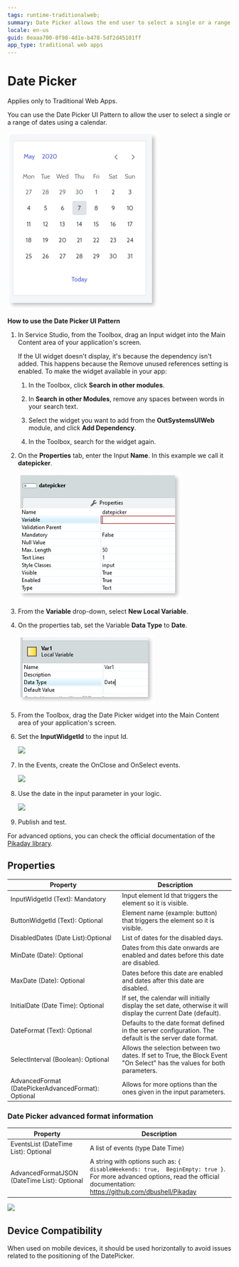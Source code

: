 ```yaml
---
tags: runtime-traditionalweb; 
summary: Date Picker allows the end user to select a single or a range of dates using a calendar.
locale: en-us
guid: 0eaaa700-8f98-4d1e-b478-5df2d45101ff
app_type: traditional web apps
---
```


# Date Picker 

<div class="info" markdown="1">

Applies only to Traditional Web Apps.

</div>

You can use the Date Picker UI Pattern to allow the user to select a single or a range of dates using a calendar.

![](<images/datepicker-image-13.png>)

**How to use the Date Picker UI Pattern**

<!-- Drag an input and the DatePicker to the screen and set up the parameters. Only the InputWidgetId parameter is mandatory and must reference an input widget that will show the date picked on the page. -->

1. In Service Studio, from the Toolbox, drag an Input widget into the Main Content area of your application's screen.

    If the UI widget doesn't display, it's because the dependency isn't added. This happens because the Remove unused references setting is enabled. To make the widget available in your app:

    1. In the Toolbox, click **Search in other modules**.

    1. In **Search in other Modules**, remove any spaces between words in your search text.
    
    1. Select the widget you want to add from the **OutSystemsUIWeb** module, and click **Add Dependency**. 
    
    1. In the Toolbox, search for the widget again.

1. On the **Properties** tab, enter the Input **Name**. In this example we call it **datepicker**. 

    ![](<images/datepicker-image-14.png>)

1. From the **Variable** drop-down, select **New Local Variable**.

1. On the properties tab, set the Variable **Data Type** to **Date**.

    ![](<images/datepicker-image-16.png>)
 
1. From the Toolbox, drag the Date Picker widget into the Main Content area of your application's screen.

1. Set the **InputWidgetId** to the input Id. 

    ![](<images/datepicker-image-2.png>)

1. In the Events, create the OnClose and OnSelect events.

    ![](<images/datepicker-image-7.png>)

1. Use the date in the input parameter in your logic.

    ![](<images/datepicker-image-8.png>)

1. Publish and test.


For advanced options, you can check the official documentation of the [Pikaday library](https://github.com/dbushell/Pikaday).

## Properties

| **Property**                                        | **Description**                                                                                                         |
|-----------------------------------------------------|-------------------------------------------------------------------------------------------------------------------------|
| InputWidgetId (Text): Mandatory                     | Input element Id that triggers the element so it is visible.                                                            |
| ButtonWidgetId (Text): Optional                     | Element name (example: button) that  triggers the element so it is visible.                                             |
| DisabledDates (Date List):Optional                  | List of dates for the disabled days.                                                                                    |
| MinDate (Date): Optional                            | Dates from this date onwards are enabled and  dates before this date are disabled.                                      |
| MaxDate (Date): Optional                            | Dates before this date are enabled and dates after this date are disabled.                                              |
| InitialDate (Date Time): Optional                   | If set, the calendar will initially display the set date, otherwise it will display the current Date (default).         |
| DateFormat (Text): Optional                         | Defaults to the date format defined in the server configuration. The default is the server date format.                 |
| SelectInterval (Boolean): Optional                  | Allows the selection between two dates. If set to True, the Block Event "On Select" has the values for both parameters. |
| AdvancedFormat (DatePickerAdvancedFormat): Optional | Allows for more options than the ones given in the input parameters.                                                    |
 

### Date Picker advanced format information

| **Property**                                 | **Description**                                                                                                                                                                  |
|----------------------------------------------|----------------------------------------------------------------------------------------------------------------------------------------------------------------------------------|
| EventsList (DateTime List): Optional         | A list of events (type Date Time)                                                                                                                                                |
| AdvancedFormatJSON (DateTime List): Optional | A string with options such as: `{ disableWeekends: true,  BeginEmpty: true }`. For more advanced options, read the official documentation: <https://github.com/dbushell/Pikaday> |


![](<images/datepicker-gif-1.gif>)

## Device Compatibility

When used on mobile devices, it should be used horizontally to avoid issues related to the positioning of the DatePicker.
